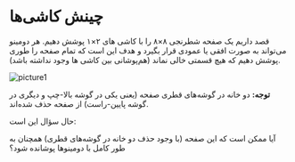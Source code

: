 # چینش کاشی‌ها


قصد داریم یک صفحه شطرنجی ۸×۸ را با کاشی های ۲×۱ پوشش دهیم. هر دومینو می‌تواند به صورت افقی یا عمودی قرار بگیرد و هدف این است که تمام صفحه را طوری پوشش دهیم که هیچ قسمتی خالی نماند (هم‌پوشانی بین کاشی ها وجود نداشته باشد).

![picture1](https://res.cloudinary.com/ddjzobmdv/image/upload/v1744025156/picture1_gwb6hl.jpg)

**توجه:** دو خانه در گوشه‌های قطری صفحه (یعنی یکی در گوشه بالا-چپ و دیگری در گوشه پایین-راست) از صفحه حذف شده‌اند.

حال سؤال این است:

آیا ممکن است که این صفحه (با وجود حذف دو خانه در گوشه‌های قطری) همچنان به طور کامل با دومینوها پوشانده شود؟
